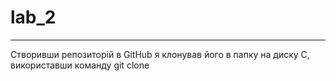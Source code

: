 # lab_2
---
Створивши репозиторій в GitHub я клонував його в папку на диску С, використавши команду git clone 